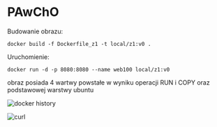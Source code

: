 # PAwChO
Budowanie obrazu:

`docker build -f Dockerfile_z1 -t local/z1:v0 .`

Uruchomienie:

`docker run -d -p 8080:8080 --name web100 local/z1:v0`

obraz posiada 4 wartwy powstałe w wyniku operacji RUN i COPY oraz podstawowej warstwy ubuntu

![docker history](https://i.imgur.com/mQOBcow.png)

![curl](https://i.imgur.com/vSVm5Kp.png)

